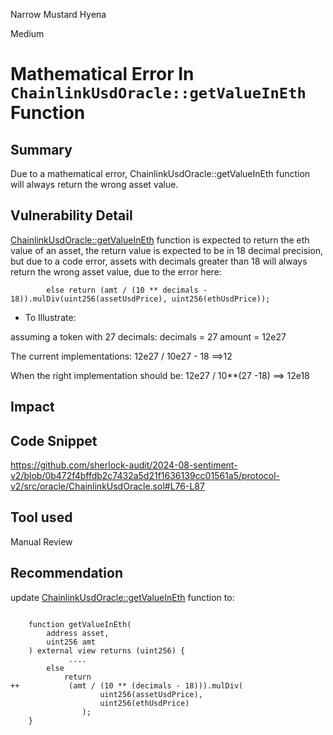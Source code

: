 Narrow Mustard Hyena

Medium

# Mathematical Error In `ChainlinkUsdOracle::getValueInEth` Function

## Summary
Due to a mathematical error, ChainlinkUsdOracle::getValueInEth function will always return the wrong asset value.
## Vulnerability Detail
[ChainlinkUsdOracle::getValueInEth](https://github.com/sherlock-audit/2024-08-sentiment-v2/blob/0b472f4bffdb2c7432a5d21f1636139cc01561a5/protocol-v2/src/oracle/ChainlinkUsdOracle.sol#L76-L87) function is expected to return the eth value of an asset, the return value is expected to be in 18 decimal precision, but due to a code error, assets with decimals greater than 18 will always return the wrong asset value, due to the error here:
```solidity
        else return (amt / (10 ** decimals - 18)).mulDiv(uint256(assetUsdPrice), uint256(ethUsdPrice));
```
+ To Illustrate:

assuming a token with 27 decimals:
decimals = 27
amount = 12e27

The current implementations:
12e27 / 10e27 - 18 ==>12

When the right implementation should be:
12e27 / 10**(27 -18) ==> 12e18

## Impact

## Code Snippet

https://github.com/sherlock-audit/2024-08-sentiment-v2/blob/0b472f4bffdb2c7432a5d21f1636139cc01561a5/protocol-v2/src/oracle/ChainlinkUsdOracle.sol#L76-L87

## Tool used

Manual Review

## Recommendation

update [ChainlinkUsdOracle::getValueInEth](https://github.com/sherlock-audit/2024-08-sentiment-v2/blob/0b472f4bffdb2c7432a5d21f1636139cc01561a5/protocol-v2/src/oracle/ChainlinkUsdOracle.sol#L76-L87) function to:
```solidity

    function getValueInEth(
        address asset,
        uint256 amt
    ) external view returns (uint256) {
             ....
        else
            return
++           (amt / (10 ** (decimals - 18))).mulDiv(
                    uint256(assetUsdPrice),
                    uint256(ethUsdPrice)
                );
    }
```